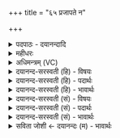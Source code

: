 +++
title = "६५ प्रजापते न"

+++
<details><summary>पदपाठः - दयानन्दादि</summary>

प्रजा॑पत॒ इति॒ प्रजा॑ऽपते। न। त्वत्। ए॒तानि॑। अ॒न्यः। विश्वा॑। रू॒पाणि॑। परि॑। ता। ब॒भू॒व॒। यत्का॑मा॒ इति॒ यत्ऽका॑माः। ते॒। जु॒हु॒मः। तत्। नः॒। अ॒स्तु॒। व॒यम्। स्या॒म॒। पत॑यः। र॒यी॒णाम्। ६५।
</details>

<details><summary>महीधरः</summary>

म० पूर्वस्य महिम्नो याज्या । 'प्रजापते न त्वदेतान्यन्य इति होता यजतीति' (१३ । ५ । २ । २३) इति श्रुतेः । व्याख्याता (१० । २०)॥६५॥  
श्रीमन्महीधरकृते वेददीपे मनोहरे।  
त्रयोविंशोऽयमध्यायो व्यरंसीदाश्वमेधिकः ॥ २३ ॥
</details>

<details><summary>अधिमन्त्रम् (VC)</summary>

- ईश्वरो देवता
- प्रजापतिर्ऋषिः
- विराट्त्रिष्टुप्
- धैवतः
</details>

<details><summary>दयानन्द-सरस्वती (हि) - विषयः</summary>

फिर उसी विषय को अगले मन्त्र में कहा है ॥
</details>

<details><summary>दयानन्द-सरस्वती (हि) - पदार्थः</summary>

पदार्थान्वयभाषाः -  हे (प्रजापते) सब प्रजा के रक्षक स्वामिन् ईश्वर ! कोई भी (त्वत्) आप से (अन्यः) भिन्न (ता) उन (एतानि) इन पृथिव्यादि भूतों तथा (विश्वा) सब (रूपाणि) स्वरूपयुक्त वस्तुओं पर (न) नहीं (परि, बभूव) बलवान् है, (यत्कामाः) जिस-जिस पदार्थ की कामनावाले होकर (वयम्) हम लोग आप की (जुहुमः) प्रशंसा करें (तत्) वह-वह कामना के योग्य वस्तु (नः) हम को (अस्तु) प्राप्त हो, (ते) आपकी कृपा से हम लोग (रयीणम्) विद्या, सुवर्ण आदि धनों के (पतयः) रक्षक स्वामी (स्याम) होवें ॥६५ ॥
</details>

<details><summary>दयानन्द-सरस्वती (हि) - भावार्थः</summary>

भावार्थभाषाः -  जो परमेश्वर से उत्तम, बड़ा, ऐश्वर्ययुक्त, सर्वशक्तिमान् पदार्थ कोई भी नहीं है तो उस के तुल्य भी कोई नहीं। जो सब का आत्मा, सब का रचनेवाला, समस्त ऐश्वर्य का दाता ईश्वर है, उसकी भक्तिविशेष और अपने पुरुषार्थ से इस लोक के ऐश्वर्य और योगाभ्यास के सेवन से परलोक के सामर्थ्य को हम लोग प्राप्त हों ॥६५ ॥ इस अध्याय में परमात्मा की महिमा, सृष्टि के गुण, योग-प्रशंसा, प्रश्नोत्तर, सृष्टि के पदार्थों की प्रशंसा, राजा प्रजा के गुण, शास्त्र आदि का उपदेश, पठन-पाठन, स्त्री पुरुषों के परस्पर गुण, फिर प्रश्नोत्तर, ईश्वर के गुण, यज्ञ की व्याख्या और रेखागणित आदि का वर्णन किया है, इससे इस अध्याय के अर्थ की पूर्व अध्याय के अर्थ के साथ संगति जाननी चाहिये ॥ इति श्रीमत्परमहंसपरिव्राजकाचार्याणां परमविदुषां श्रीमद्विरजानन्दसरस्वतीस्वामिनां शिष्येण दयानन्दसरस्वतीस्वामिना विरचिते संस्कृतार्य्यभाषाभ्यां विभूषिते सुप्रमाणयुक्ते यजुर्वेदभाष्ये त्रयोविंशोऽध्यायः समाप्तः ॥२३॥
</details>

<details><summary>दयानन्द-सरस्वती (सं) - विषयः</summary>

पुनस्तमेव विषयमाह ॥
</details>

<details><summary>दयानन्द-सरस्वती (सं) - पदार्थः</summary>

पदार्थान्वयभाषाः -  हे प्रजापते परमात्मन् ! कश्चित्त्वदन्यस्ता तान्येतानि विश्वा रूपाणि वस्तूनि न परि बभूव। यत्कामा वयं त्वां जुहुमस्तन्नोऽस्तु ते कृपया वयं रयीणां पतयः स्याम ॥६५ ॥
</details>

<details><summary>दयानन्द-सरस्वती (सं) - भावार्थः</summary>

भावार्थभाषाः -  यदि परमेश्वरादुत्तमं बृहदैश्वर्य्ययुक्तं सर्वशक्तिमद्वस्तु किंचिदपि नास्ति, तर्हि तुल्यमपि न। यो विश्वात्मा विश्वस्रष्टाऽखिलैश्वर्य्यप्रद ईश्वरोऽस्ति तस्यैव भक्तिविशेषेण पुरुषार्थेनैहिकमैश्वर्य्यं योगाभ्यासेन पारमार्थिकं सामर्थ्यं प्राप्नुयाम ॥६५ ॥ अत्र परमात्ममहिमा सृष्टिगुणवर्णनं योगप्रशंसा प्रश्नोत्तराणि सृष्टिपदार्थप्रशंसनं राजप्रजागुणवर्णनं शास्त्राद्युपदेशोऽध्ययनमध्यापनं स्त्रीपुरुषगुणवर्णनं पुनः प्रश्नोत्तराणि परमेश्वरगुणवर्णनं यज्ञव्याख्या रेखागणितादि चोक्तमत एतदर्थस्य पूर्वाध्यायोक्तार्थेन सह सङ्गतिरस्तीति वेद्यम् ॥
</details>

<details><summary>सविता जोशी ← दयानन्दः (म) - भावार्थः</summary>

भावार्थभाषाः -  परमेश्वराहून उत्तम, मोठा, ऐश्वर्ययुक्त, सर्वशक्तिमान पदार्थ केणताही नाही, तर त्याच्याशी तुलना करावी असाही कुणी नाही. जो सर्वांचा आत्मा, सर्वांचा निर्माता व संपूर्ण ऐश्वर्याचा दाता असा तो एक ईश्वरच आहे. त्यासाठी त्याची विशेष रूपाने भक्ती करून पुरुषार्थाने इहलोकाचे ऐश्वर्य आम्हाला प्राप्त व्हावे आणि योगाभ्यासाने परलोकाचे सामर्थ्य प्राप्त व्हावे.
</details>